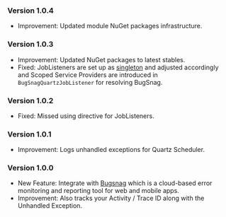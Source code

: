 ### Version 1.0.4

- Improvement: Updated module NuGet packages infrastructure.

### Version 1.0.3

- Improvement: Updated NuGet packages to latest stables.
- Fixed: JobListeners are set up as [singleton](https://stackoverflow.com/questions/67323533/how-can-i-use-di-in-quartz-joblistener) and adjusted accordingly and Scoped Service Providers are introduced in `BugSnagQuartzJobListener` for resolving BugSnag.

### Version 1.0.2

- Fixed: Missed using directive for JobListeners.

### Version 1.0.1

- Improvement: Logs unhandled exceptions for Quartz Scheduler.

### Version 1.0.0

- New Feature: Integrate with [Bugsnag](https://www.bugsnag.com/) which is a cloud-based error monitoring and reporting tool for web and mobile apps.
- Improvement: Also tracks your Activity / Trace ID along with the Unhandled Exception.

